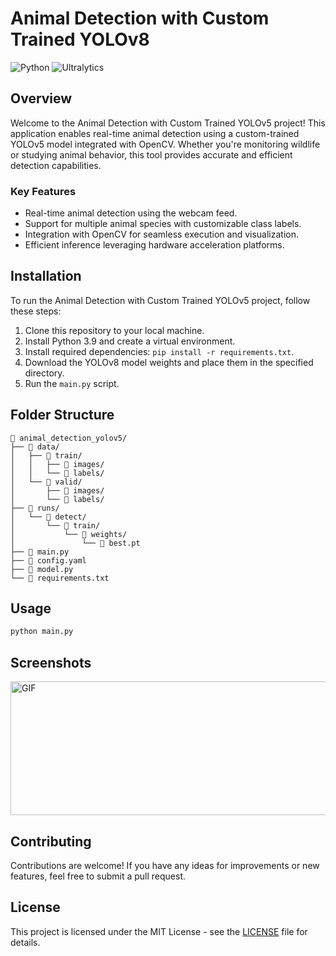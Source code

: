 # Animal Detection with Custom Trained YOLOv8

![Python](https://img.shields.io/badge/Python-3.9-blue.svg?style=flat-square&logo=python)
![Ultralytics](https://img.shields.io/badge/Ultralytics-8.1.29-green.svg?style=flat-square)

## Overview

Welcome to the Animal Detection with Custom Trained YOLOv5 project! This application enables real-time animal detection using a custom-trained YOLOv5 model integrated with OpenCV. Whether you're monitoring wildlife or studying animal behavior, this tool provides accurate and efficient detection capabilities.

### Key Features

- Real-time animal detection using the webcam feed.
- Support for multiple animal species with customizable class labels.
- Integration with OpenCV for seamless execution and visualization.
- Efficient inference leveraging hardware acceleration platforms.

## Installation

To run the Animal Detection with Custom Trained YOLOv5 project, follow these steps:

1. Clone this repository to your local machine.
2. Install Python 3.9 and create a virtual environment.
3. Install required dependencies: `pip install -r requirements.txt`.
4. Download the YOLOv8 model weights and place them in the specified directory.
5. Run the `main.py` script.

## Folder Structure

```
📂 animal_detection_yolov5/
├── 📁 data/
│   ├── 📁 train/
│   │   ├── 📁 images/
│   │   └── 📁 labels/
│   └── 📁 valid/
│       ├── 📁 images/
│       └── 📁 labels/
├── 📂 runs/
│   └── 📂 detect/
│       └── 📂 train/
│           └── 📂 weights/
│               └── 📄 best.pt
├── 📄 main.py
├── 📄 config.yaml
├── 📄 model.py
└── 📄 requirements.txt
```

## Usage

```bash
python main.py
```

## Screenshots

<div style="display: flex; justify-content: center; align-items: center;">
  <img src="https://raw.githubusercontent.com/Rajivjha003/Animal_Detection_YOLOV8/main/demo/Predict.jpg" alt="GIF" width="1234" height="214">
</div>

## Contributing

Contributions are welcome! If you have any ideas for improvements or new features, feel free to submit a pull request.

## License

This project is licensed under the MIT License - see the [LICENSE](LICENSE) file for details.
```
